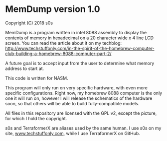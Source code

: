 # MemDump version 1.0
Copyright (C) 2018 s0s

MemDump is a program written in intel 8088 assembly to display the contents of memory in hexadecimal on a 20 character wide x 4 line LCD screen. You can read the article about it on my techblog: http://www.techstuffonly.com/in-the-spirit-of-the-homebrew-computer-club-building-a-homebrew-8088-computer-part-2/

A future goal is to accept input from the user to determine what memory address to start at.

This code is written for NASM.

This program will only run on very specific hardware, with even more specific configurations. Right now, my homebrew 8088 computer is the only one it will run on, however I will release the schematics of the hardware soon, so that others will be able to build fully-compatible models.

All files in this repository are licensed with the GPL v2, except the picture, for which I hold the copyright.

s0s and TerraformerX are aliases used by the same human. I use s0s on my site, www.techstuffonly.com, while I use TerraformerX on GitHub.
